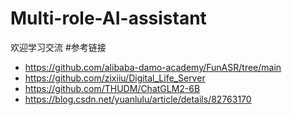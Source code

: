 # Multi-role-AI-assistant
欢迎学习交流
#参考链接
- https://github.com/alibaba-damo-academy/FunASR/tree/main
- https://github.com/zixiiu/Digital_Life_Server
- https://github.com/THUDM/ChatGLM2-6B
- https://blog.csdn.net/yuanlulu/article/details/82763170
